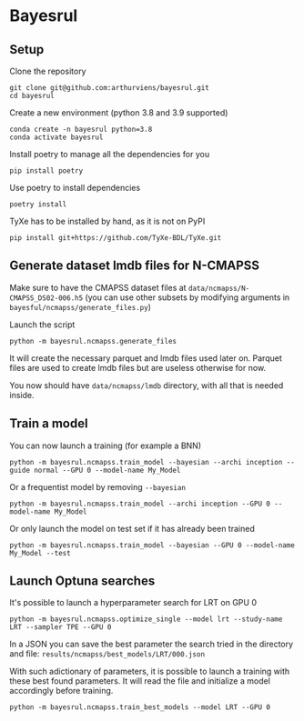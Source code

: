 # Bayesrul


## Setup 

Clone the repository
```
git clone git@github.com:arthurviens/bayesrul.git
cd bayesrul
```

Create a new environment (python 3.8 and 3.9 supported)
```
conda create -n bayesrul python=3.8
conda activate bayesrul
```

Install poetry to manage all the dependencies for you
```
pip install poetry
```

Use poetry to install dependencies
```
poetry install
```

TyXe has to be installed by hand, as it is not on PyPI
```
pip install git+https://github.com/TyXe-BDL/TyXe.git
```

## Generate dataset lmdb files for N-CMAPSS
Make sure to have the CMAPSS dataset files at `data/ncmapss/N-CMAPSS_DS02-006.h5` (you can use other subsets by modifying arguments in `bayesful/ncmapss/generate_files.py`)

Launch the script
```
python -m bayesrul.ncmapss.generate_files
```
It will create the necessary parquet and lmdb files used later on. Parquet files are used to create lmdb files but are useless otherwise for now.

You now should have `data/ncmapss/lmdb` directory, with all that is needed inside.


## Train a model

You can now launch a training (for example a BNN) 
```
python -m bayesrul.ncmapss.train_model --bayesian --archi inception --guide normal --GPU 0 --model-name My_Model 
```

Or a frequentist model by removing `--bayesian`
```
python -m bayesrul.ncmapss.train_model --archi inception --GPU 0 --model-name My_Model 
```


Or only launch the model on test set if it has already been trained

```
python -m bayesrul.ncmapss.train_model --bayesian --GPU 0 --model-name My_Model --test 
```

## Launch Optuna searches

It's possible to launch a hyperparameter search for LRT on GPU 0
```
python -m bayesrul.ncmapss.optimize_single --model lrt --study-name LRT --sampler TPE --GPU 0 
```

In a JSON you can save the best parameter the search tried in the directory and file:
` results/ncmapss/best_models/LRT/000.json `

With such adictionary of parameters, it is possible to launch a training with these best found parameters. It will read the file and initialize a model accordingly before training.
```
python -m bayesrul.ncmapss.train_best_models --model LRT --GPU 0
```

